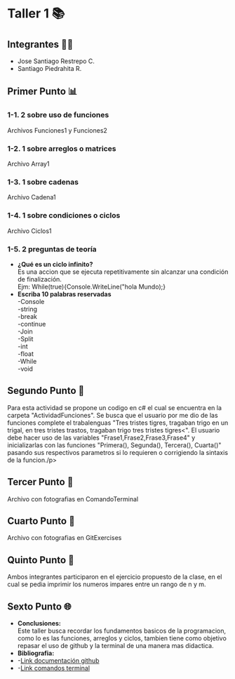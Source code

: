 <h1>Taller 1 📚</h1>
<h2>Integrantes 🧍‍♂️</h2>
<ul>
  <li>Jose Santiago Restrepo C.</li>
  <li>Santiago Piedrahita R.</li>
</ul>
<h2>Primer Punto 📊</h2>
<h3>1-1. 2 sobre uso de funciones</h3>
<p>Archivos Funciones1 y Funciones2</p>
<h3>1-2. 1 sobre arreglos o matrices</h3>
<p>Archivo Array1</p>
<h3>1-3. 1 sobre cadenas</h3>
<p>Archivo Cadena1</p>
<h3>1-4. 1 sobre condiciones o ciclos</h3>
<p>Archivo Ciclos1</p>
<h3>1-5. 2 preguntas de teoría</h3>
<ul>
  <li><strong>¿Qué es un ciclo infinito?</strong><br>Es una accion que se ejecuta repetitivamente sin alcanzar una condición de finalización.<br>Ejm: While(true){Console.WriteLine("hola Mundo);}</li>
  <li><strong>Escriba 10 palabras reservadas</strong><br>-Console<br>-string<br>-break<br>-continue<br>-Join<br>-Split<br>-int<br>-float<br>-While<br>-void</li>
</ul>
<h2>Segundo Punto 🔑</h2>
<p>Para esta actividad se propone un codigo en c# el cual se encuentra en la carpeta "ActividadFunciones". Se busca que el usuario por me dio de las funciones complete el trabalenguas "Tres tristes tigres, tragaban trigo en un trigal, en tres tristes trastos, tragaban trigo tres tristes tigres<". El usuario debe hacer uso de las variables "Frase1,Frase2,Frase3,Frase4" y inicializarlas con las funciones "Primera(), Segunda(), Tercera(), Cuarta()" pasando sus respectivos parametros si lo requieren o corrigiendo la sintaxis de la funcion./p>
<h2>Tercer Punto 📜</h2>
<p>Archivo con fotografias en ComandoTerminal</p>
<h2>Cuarto Punto 🎨</h2>
<p>Archivo con fotografias en GitExercises</p>
<h2>Quinto Punto 🎲</h2>
<p>Ambos integrantes participaron en el ejercicio propuesto de la clase, en el cual se pedia imprimir los numeros impares entre un rango de n y m.</p>
<h2>Sexto Punto 🌐</h2>
<ul>
  <li><strong>Conclusiones:</strong><br>Este taller busca recordar los fundamentos basicos de la programacion, como lo es las funciones, arreglos y ciclos, tambien tiene como objetivo repasar el uso de github y la terminal de una manera mas didactica. </li>
  <li><strong>Bibliografia:</strong></li>
  <li>-<a href="https://git-scm.com/doc">Link documentación github</a></li>
  <li>-<a href="https://www.thomas-krenn.com/en/wiki/Cmd_commands_under_Windows">Link comandos terminal</a></li>
</ul>
